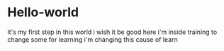 # Hello-world
it's my first step in this world i wish it be good
here i'm inside training to change some for learning 
i'm changing this cause of learn
